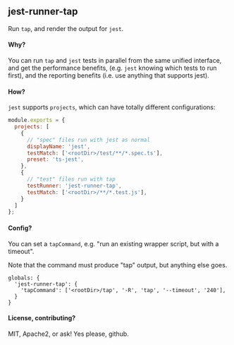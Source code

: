 ## jest-runner-tap

Run `tap`, and render the output for `jest`.


#### Why?

You can run `tap` and `jest` tests in parallel from the same
unified interface, and get the performance benefits, (e.g.
`jest` knowing which tests to run first), and the reporting
benefits (i.e. use anything that supports jest).


#### How?

`jest` supports `projects`, which can have totally different
configurations:

```javascript
module.exports = {
  projects: [
    {
      // "spec" files run with jest as normal
      displayName: 'jest',
      testMatch: ['<rootDir>/test/**/*.spec.ts'],
      preset: 'ts-jest',
    },
    {
      // "test" files run with tap
      testRunner: 'jest-runner-tap',
      testMatch: ['<rootDir>/**/*.test.js'],
    }
  ]
};
```


#### Config?

You can set a `tapCommand`, e.g. "run an existing wrapper script,
but with a timeout".

Note that the command must produce "tap" output, but anything else
goes.

```
globals: {
  'jest-runner-tap': {
    'tapCommand': ['<rootDir>/tap', '-R', 'tap', '--timeout', '240'],
  }
}        
```

#### License, contributing?

MIT, Apache2, or ask! Yes please, github.
